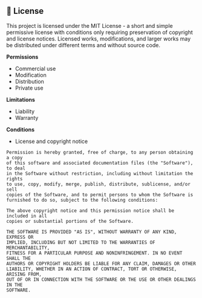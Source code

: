 ## 📄 License

This project is licensed under the MIT License - a short and simple permissive license with conditions only requiring preservation of copyright and license notices. Licensed works, modifications, and larger works may be distributed under different terms and without source code.

**Permissions**
- Commercial use
- Modification
- Distribution
- Private use

**Limitations**
- Liability
- Warranty

**Conditions**
- License and copyright notice
```
Permission is hereby granted, free of charge, to any person obtaining a copy
of this software and associated documentation files (the "Software"), to deal
in the Software without restriction, including without limitation the rights
to use, copy, modify, merge, publish, distribute, sublicense, and/or sell
copies of the Software, and to permit persons to whom the Software is
furnished to do so, subject to the following conditions:

The above copyright notice and this permission notice shall be included in all
copies or substantial portions of the Software.

THE SOFTWARE IS PROVIDED "AS IS", WITHOUT WARRANTY OF ANY KIND, EXPRESS OR
IMPLIED, INCLUDING BUT NOT LIMITED TO THE WARRANTIES OF MERCHANTABILITY,
FITNESS FOR A PARTICULAR PURPOSE AND NONINFRINGEMENT. IN NO EVENT SHALL THE
AUTHORS OR COPYRIGHT HOLDERS BE LIABLE FOR ANY CLAIM, DAMAGES OR OTHER
LIABILITY, WHETHER IN AN ACTION OF CONTRACT, TORT OR OTHERWISE, ARISING FROM,
OUT OF OR IN CONNECTION WITH THE SOFTWARE OR THE USE OR OTHER DEALINGS IN THE
SOFTWARE.
```

